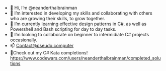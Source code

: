 - 👋 Hi, I’m @neanderthalbrainman
- 👀 I’m interested in developing my skills and collaborating with others who are growing their skills, to grow together. 
- 🌱 I’m currently learning effective design patterns in C#, as well as Powershell and Bash scripting for day to day tasks. 
- 💞️ I’m looking to collaborate on beginner to intermidiate C# projects occasionally. 
- 📫 Contact@pseudo.computer
- 👾Check out my C# Kata completions! https://www.codewars.com/users/neanderthalbrainman/completed_solutions
<!---
neanderthalbrainman/neanderthalbrainman is a ✨ special ✨ repository because its `README.md` (this file) appears on your GitHub profile.
You can click the Preview link to take a look at your changes.
--->
